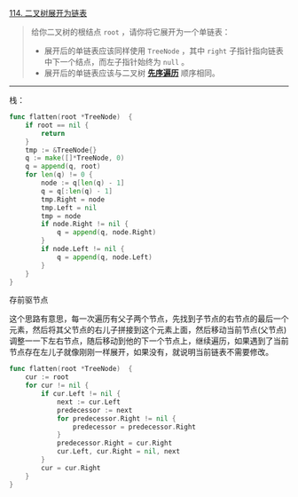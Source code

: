 [114. 二叉树展开为链表](https://leetcode.cn/problems/flatten-binary-tree-to-linked-list/)

> 给你二叉树的根结点 `root` ，请你将它展开为一个单链表：
>
> - 展开后的单链表应该同样使用 `TreeNode` ，其中 `right` 子指针指向链表中下一个结点，而左子指针始终为 `null` 。
> - 展开后的单链表应该与二叉树 [**先序遍历**](https://baike.baidu.com/item/先序遍历/6442839?fr=aladdin) 顺序相同。

---

栈：

```go
func flatten(root *TreeNode)  {
    if root == nil {
        return
    }
    tmp := &TreeNode{}
    q := make([]*TreeNode, 0)
    q = append(q, root)
    for len(q) != 0 {
        node := q[len(q) - 1]
        q = q[:len(q) - 1]
        tmp.Right = node
        tmp.Left = nil
        tmp = node
        if node.Right != nil {
            q = append(q, node.Right)
        }
        if node.Left != nil {
            q = append(q, node.Left)
        }
    }
}
```

存前驱节点

这个思路有意思，每一次遍历有父子两个节点，先找到子节点的右节点的最后一个元素，然后将其父节点的右儿子拼接到这个元素上面，然后移动当前节点(父节点)调整一一下左右节点，随后移动到他的下一个节点上，继续遍历，如果遇到了当前节点存在左儿子就像刚刚一样展开，如果没有，就说明当前链表不需要修改。

```go
func flatten(root *TreeNode)  {
    cur := root
    for cur != nil {
        if cur.Left != nil {
            next := cur.Left
            predecessor := next
            for predecessor.Right != nil {
                predecessor = predecessor.Right
            }
            predecessor.Right = cur.Right
            cur.Left, cur.Right = nil, next
        }
        cur = cur.Right
    }
}
```

